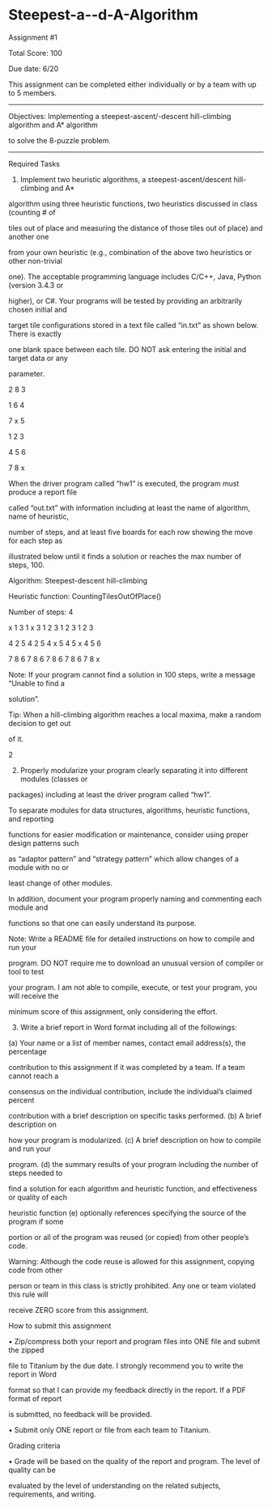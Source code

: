 # Steepest-a--d-A-Algorithm
Assignment #1

Total Score: 100

Due date: 6/20

This assignment can be completed either individually or by a team with up to 5 members.

---------------------------------------------------------------------------------------------------------------------

Objectives: Implementing a steepest-ascent/-descent hill-climbing algorithm and A* algorithm

to solve the 8-puzzle problem.

---------------------------------------------------------------------------------------------------------------------

Required Tasks

1. Implement two heuristic algorithms, a steepest-ascent/descent hill-climbing and A*

algorithm using three heuristic functions, two heuristics discussed in class (counting # of

tiles out of place and measuring the distance of those tiles out of place) and another one

from your own heuristic (e.g., combination of the above two heuristics or other non-trivial

one). The acceptable programming language includes C/C++, Java, Python (version 3.4.3 or

higher), or C#. Your programs will be tested by providing an arbitrarily chosen initial and

target tile configurations stored in a text file called “in.txt” as shown below. There is exactly

one blank space between each tile. DO NOT ask entering the initial and target data or any

parameter.

2 8 3

1 6 4

7 x 5

1 2 3

4 5 6

7 8 x

When the driver program called “hw1” is executed, the program must produce a report file

called “out.txt” with information including at least the name of algorithm, name of heuristic,

number of steps, and at least five boards for each row showing the move for each step as

illustrated below until it finds a solution or reaches the max number of steps, 100.

Algorithm: Steepest-descent hill-climbing

Heuristic function: CountingTilesOutOfPlace()

Number of steps: 4

x 1 3 1 x 3 1 2 3 1 2 3 1 2 3

4 2 5 4 2 5 4 x 5 4 5 x 4 5 6

7 8 6 7 8 6 7 8 6 7 8 6 7 8 x

Note: If your program cannot find a solution in 100 steps, write a message “Unable to find a

solution”.

Tip: When a hill-climbing algorithm reaches a local maxima, make a random decision to get out

of it.

2

2. Properly modularize your program clearly separating it into different modules (classes or

packages) including at least the driver program called “hw1”.

To separate modules for data structures, algorithms, heuristic functions, and reporting

functions for easier modification or maintenance, consider using proper design patterns such

as “adaptor pattern” and “strategy pattern” which allow changes of a module with no or

least change of other modules.

In addition, document your program properly naming and commenting each module and

functions so that one can easily understand its purpose.

Note: Write a README file for detailed instructions on how to compile and run your

program. DO NOT require me to download an unusual version of compiler or tool to test

your program. I am not able to compile, execute, or test your program, you will receive the

minimum score of this assignment, only considering the effort.

3. Write a brief report in Word format including all of the followings:

(a) Your name or a list of member names, contact email address(s), the percentage

contribution to this assignment if it was completed by a team. If a team cannot reach a

consensus on the individual contribution, include the individual’s claimed percent

contribution with a brief description on specific tasks performed. (b) A brief description on

how your program is modularized. (c) A brief description on how to compile and run your

program. (d) the summary results of your program including the number of steps needed to

find a solution for each algorithm and heuristic function, and effectiveness or quality of each

heuristic function (e) optionally references specifying the source of the program if some

portion or all of the program was reused (or copied) from other people’s code.

Warning: Although the code reuse is allowed for this assignment, copying code from other

person or team in this class is strictly prohibited. Any one or team violated this rule will

receive ZERO score from this assignment.

How to submit this assignment

• Zip/compress both your report and program files into ONE file and submit the zipped

file to Titanium by the due date. I strongly recommend you to write the report in Word

format so that I can provide my feedback directly in the report. If a PDF format of report

is submitted, no feedback will be provided.

• Submit only ONE report or file from each team to Titanium.

Grading criteria

• Grade will be based on the quality of the report and program. The level of quality can be

evaluated by the level of understanding on the related subjects, requirements, and writing.
